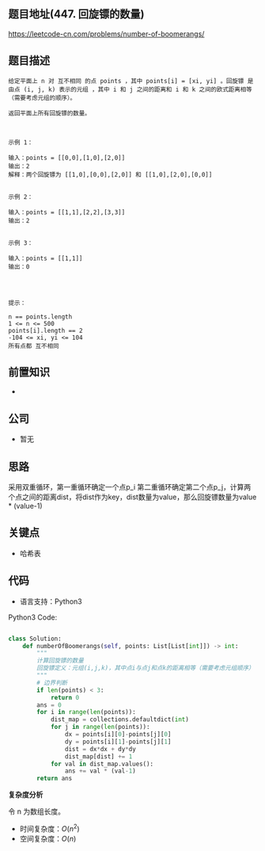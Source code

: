 
## 题目地址(447. 回旋镖的数量)

https://leetcode-cn.com/problems/number-of-boomerangs/

## 题目描述

```
给定平面上 n 对 互不相同 的点 points ，其中 points[i] = [xi, yi] 。回旋镖 是由点 (i, j, k) 表示的元组 ，其中 i 和 j 之间的距离和 i 和 k 之间的欧式距离相等（需要考虑元组的顺序）。

返回平面上所有回旋镖的数量。

 

示例 1：

输入：points = [[0,0],[1,0],[2,0]]
输出：2
解释：两个回旋镖为 [[1,0],[0,0],[2,0]] 和 [[1,0],[2,0],[0,0]]


示例 2：

输入：points = [[1,1],[2,2],[3,3]]
输出：2


示例 3：

输入：points = [[1,1]]
输出：0


 

提示：

n == points.length
1 <= n <= 500
points[i].length == 2
-104 <= xi, yi <= 104
所有点都 互不相同
```

## 前置知识

- 

## 公司

- 暂无

## 思路
采用双重循环，第一重循环确定一个点p_i
第二重循环确定第二个点p_j，计算两个点之间的距离dist，将dist作为key，dist数量为value，那么回旋镖数量为value * (value-1)


## 关键点

-  哈希表

## 代码

- 语言支持：Python3

Python3 Code:

```python

class Solution:
    def numberOfBoomerangs(self, points: List[List[int]]) -> int:
        """
        计算回旋镖的数量
        回旋镖定义：元组(i,j,k)，其中点i与点j和点k的距离相等（需要考虑元组顺序）
        """
        # 边界判断
        if len(points) < 3:
            return 0
        ans = 0 
        for i in range(len(points)):
            dist_map = collections.defaultdict(int)
            for j in range(len(points)):
                dx = points[i][0]-points[j][0]
                dy = points[i][1]-points[j][1]
                dist = dx*dx + dy*dy
                dist_map[dist] += 1
            for val in dist_map.values():
                ans += val * (val-1)
        return ans 

```


**复杂度分析**

令 n 为数组长度。

- 时间复杂度：$O(n^2)$
- 空间复杂度：$O(n)$
